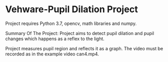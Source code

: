 # Vehware-Pupil Dilation Project

Project requires Python 3.7, opencv, math libraries and numpy.

Summary Of The Project: Project aims to detect pupil dilation and pupil changes which happens as a reflex to the light.

Project measures pupil region and reflects it as a graph. The video must be recorded as in the example video can4.mp4.
